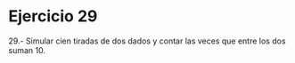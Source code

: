 # Ejercicio 29
29.- Simular cien tiradas de dos dados y contar las veces que entre los dos suman 10. 